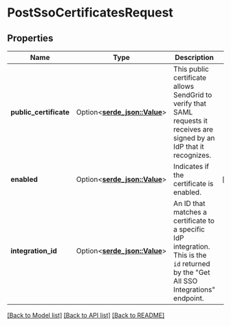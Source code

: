 # PostSsoCertificatesRequest

## Properties

Name | Type | Description | Notes
------------ | ------------- | ------------- | -------------
**public_certificate** | Option<[**serde_json::Value**](.md)> | This public certificate allows SendGrid to verify that SAML requests it receives are signed by an IdP that it recognizes. | 
**enabled** | Option<[**serde_json::Value**](.md)> | Indicates if the certificate is enabled. | [optional]
**integration_id** | Option<[**serde_json::Value**](.md)> | An ID that matches a certificate to a specific IdP integration. This is the `id` returned by the \"Get All SSO Integrations\" endpoint. | 

[[Back to Model list]](../README.md#documentation-for-models) [[Back to API list]](../README.md#documentation-for-api-endpoints) [[Back to README]](../README.md)


